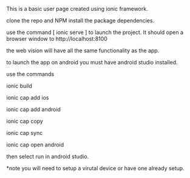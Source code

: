 This is a basic user page created using ionic framework.

clone the repo and NPM install the package dependencies.

use the command [ ionic serve ] to launch the project. It should open a browser window to http://localhost:8100

the web vision will have all the same functionality as the app. 

to launch the app on android you must have android studio installed. 

use the commands

ionic build

ionic cap add ios

ionic cap add android

ionic cap copy

ionic cap sync

ionic cap open android

then select run in android studio.

*note you will need to setup a virutal device or have one already setup.

